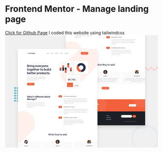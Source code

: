 # Frontend Mentor - Manage landing page

[Click for Github Page](https://keremcanseker.github.io/manage-landing-page-master/)
I coded this website using tailwindcss
![Design preview for the Manage landing page coding challenge](./design/desktop-preview.jpg)


